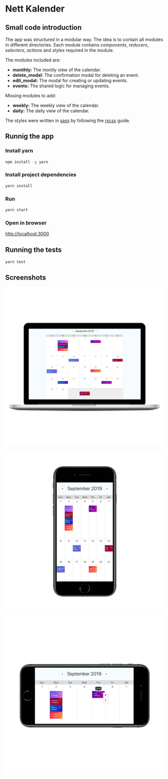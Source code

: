 # Nett Kalender

## Small code introduction

The app was structured in a modular way. The idea is to contain all modules in different directories. Each module contains *components*, *reducers*, *selectors*, *actions* and *styles* required in the module.

The modules included are:

- **monthly:** The montly view of the calendar.
- **delete_modal:** The confirmation modal for deleting an event.
- **edit_modal:** The modal for creating or updating events.
- **events:** The shared logic for managing events.

Missing modules to add:

- **weekly:** The weekly view of the calendar.
- **daily:** The daily view of the calendar.

The styles were written in [sass](https://sass-lang.com/) by following the [rscss](https://rscss.io/) guide.


## Runnig the app

### Install yarn

```sh
npm install -g yarn
```

### Install project dependencies

```sh
yarn install
```

### Run

```sh
yarn start
```

### Open in browser

[http://localhost:3000](http://localhost:3000)

## Running the tests

```sh
yarn test
```

## Screenshots

![Desktop](./screenshots/desktop.png)

![iPhone7 Portrait](./screenshots/iphone7_portrait.png)

![iPhone7 Landscape](./screenshots/iphone7_landscape.png)
